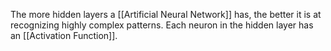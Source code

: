 The more hidden layers a [[Artificial Neural Network]] has, the better it is at recognizing highly complex patterns. 
Each neuron in the hidden layer has an [[Activation Function]].
